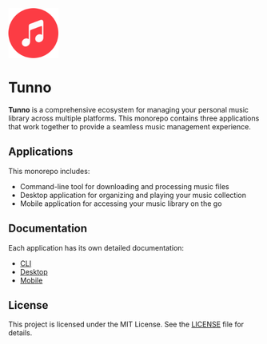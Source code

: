 <img src="assets/icon.png" width="100" height="100" />

# Tunno

**Tunno** is a comprehensive ecosystem for managing your personal music library across multiple platforms. This monorepo contains three applications that work together to provide a seamless music management experience.

## Applications

This monorepo includes:

- Command-line tool for downloading and processing music files
- Desktop application for organizing and playing your music collection
- Mobile application for accessing your music library on the go

## Documentation

Each application has its own detailed documentation:

- [CLI](./apps/cli/README.md)
- [Desktop](./apps/desktop/README.md)
- [Mobile](./apps/mobile/README.md)

## License

This project is licensed under the MIT License. See the [LICENSE](LICENSE) file for details.
